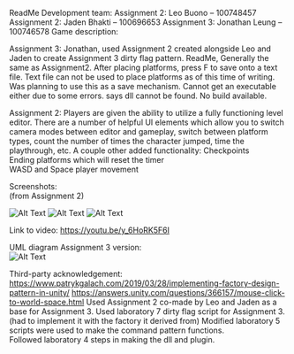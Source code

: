 ReadMe
Development team:
Assignment 2: Leo Buono – 100748457
Assignment 2: Jaden Bhakti – 100696653
Assignment 3: Jonathan Leung – 100746578
Game description:

Assignment 3:
Jonathan, used Assignment 2 created alongside Leo and Jaden to create Assignment 3 dirty flag pattern. ReadMe, Generally the same as Assignment2.
After placing platforms, press F to save onto a text file. Text file can not be used to place platforms as of this time of writing. Was planning to use this as a save mechanism. 
Cannot get an executable either due to some errors. says dll cannot be found. No build available. 

Assignment 2:
Players are given the ability to utilize a fully functioning level editor. There are a number of helpful UI elements which allow you to switch camera modes between editor and gameplay, switch between platform types, count the number of times the character jumped, time the playthrough, etc. A couple other added functionality:
Checkpoints  
Ending platforms which will reset the timer  
WASD and Space player movement   


Screenshots:  
 (from Assignment 2)
 
 ![Alt Text](https://cdn.discordapp.com/attachments/900747883698061342/902376882291503104/unknown.png)
 ![Alt Text](https://cdn.discordapp.com/attachments/900747883698061342/902384877729640448/unknown.png)
 ![Alt Text](https://cdn.discordapp.com/attachments/900747883698061342/902385016141652028/unknown.png)
  





Link to video: https://youtu.be/y_6HoRK5F6I

UML diagram Assignment 3 version:  
 ![Alt Text](https://cdn.discordapp.com/attachments/421780073860038657/905571357025255514/unknown.png)






Third-party acknowledgement:
https://www.patrykgalach.com/2019/03/28/implementing-factory-design-pattern-in-unity/
https://answers.unity.com/questions/366157/mouse-click-to-world-space.html
Used Assignment 2 co-made by Leo and Jaden as a base for Assignment 3.
Used laboratory 7 dirty flag script for Assignment 3. (had to implement it with the factory it derived from)
Modified laboratory 5 scripts were used to make the command pattern functions.     
Followed laboratory 4 steps in making the dll and plugin.

